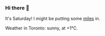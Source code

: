 ### Hi there :wave:

It's Saturday! I might be putting some [miles](https://www.strava.com/athletes/889963) in.

Weather in Toronto: sunny, at +1°C.
